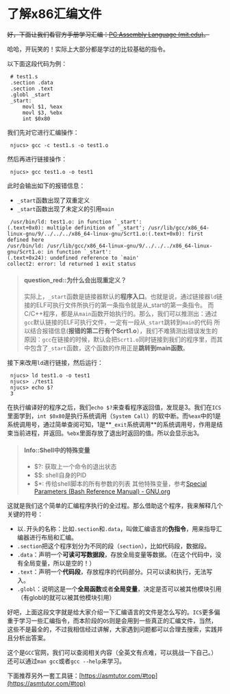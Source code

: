# 了解x86汇编文件

~~好，下面让我们看官方手册学习汇编：~~[~~PC Assembly Language (mit.edu)~~](https://pdos.csail.mit.edu/6.828/2018/readings/pcasm-book.pdf)~~。~~

哈哈，开玩笑的！实际上大部分都是学过的比较基础的指令。

以下面这段代码为例：

```wasm
 # test1.s 
 .section .data 
 .section .text 
 .globl _start 
 _start: 
     movl $1, %eax 
     movl $3, %ebx 
     int $0x80
```



我们先对它进行汇编操作：

```shell
 njucs> gcc -c test1.s -o test1.o
```

然后再进行链接操作：

```shell
 njucs> gcc test1.o -o test1
```

此时会输出如下的报错信息：

* `_start`函数出现了双重定义
* `_start`函数出现了未定义的引用`main`

```shell
 /usr/bin/ld: test1.o: in function `_start':
(.text+0x0): multiple definition of `_start'; /usr/lib/gcc/x86_64-linux-gnu/9/../../../x86_64-linux-gnu/Scrt1.o:(.text+0x0): first defined here
/usr/bin/ld: /usr/lib/gcc/x86_64-linux-gnu/9/../../../x86_64-linux-gnu/Scrt1.o: in function `_start':
(.text+0x24): undefined reference to `main'
collect2: error: ld returned 1 exit status
```

> #### question_red::为什么会出现重定义？
> 实际上，`_start`函数是链接器默认的**程序入口**。也就是说，通过链接器`ld`链接的ELF可执行文件所执行的第一条指令就是从\_start的第一条指令。
> 而C/C++程序，都是从`main`函数开始执行的。那么，我们可以推测出：通过`gcc`默认链接的ELF可执行文件，一定有一段从`_start`跳转到`main`的代码
> 所以结合报错信息(**报错的第二行有个Scrt1.o**），我们不难猜测出错误发生的原因：`gcc`在链接的时候，默认会把`Scrt1.o`同时链接到我们的程序里，而其中包含了`_start`函数，这个函数的作用正是**跳转到main函数**。

接下来改用`ld`进行链接，然后运行：

```shell
 njucs> ld test1.o -o test1 
 njucs> ./test1 
 njucs> echo $?
 3
```

在执行编译好的程序之后，我们`echo $?`来查看程序返回值，发现是3。我们在`ICS`里面学到，`int $0x80`是执行系统调用（`System Call`）的软中断。而`%eax`中的1是系统调用号，通过简单查阅可知，1是\*\*`_exit`系统调用\*\*的系统调用号，作用是结束当前进程，并返回。`%ebx`里面存放了退出时返回的值。所以会显示出3。

> #### Info::Shell中的特殊变量
> * $?: 获取上一个命令的退出状态
> * $$: shell自身的PID
> * $*: 传给shell脚本的所有参数的列表
> 其他特殊变量，参考[Special Parameters (Bash Reference Manual) - GNU.org](https://www.gnu.org/software/bash/manual/html_node/Special-Parameters.html)

这就是我们这个简单的汇编程序执行的全过程。那么借助这个程序，我来解释几个关键的符号：

* 以`.`开头的名称：比如`.section`和`.data`，叫做汇编语言的**伪指令**，用来指导汇编器进行布局和汇编。
* `.section`把这个程序划分为不同的段（`section`），比如代码段，数据段。
* `.data`：声明一个**可读可写数据段**，存放全局变量等数据。（在这个代码中，没有全局变量，所以是空的！）
* `.text`：声明一个**代码段**，存放程序的代码部分。只可以读和执行，无法写入。
* `.globl`：说明这是一个**全局函数**或者**全局变量**，决定是否可以被其他模块引用（有globl的就可以被其他模块引用）

好吧，上面这段文字就是给大家介绍一下汇编语言的文件是怎么写的。`ICS`更多偏重于学习一些汇编指令，而本阶段的`OS`则是会用到一些真正的汇编文件，当然，这些不是最全的，不过我相信经过讲解，大家遇到问题都可以合理去搜索，实践并且分析出答案。

这个是`GCC`官网，我们可以查阅相关内容（全英文有点难，可以挑战一下自己。）还可以通过`man gcc`或者`gcc --help`来学习。

下面推荐另外一套工具链：[https://asmtutor.com/#top](https://asmtutor.com/#top)

